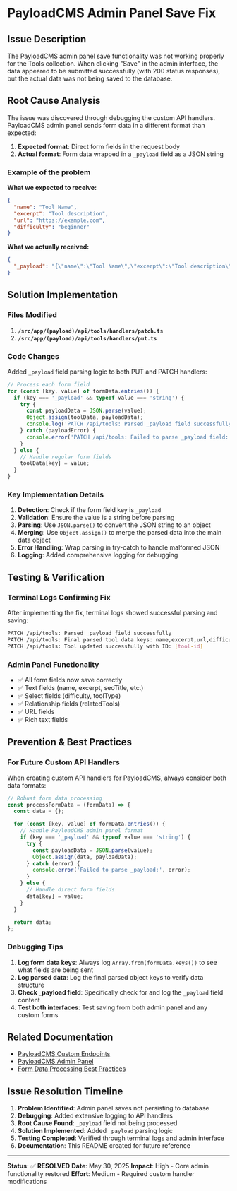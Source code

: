 # PayloadCMS Admin Panel Save Fix

## Issue Description

The PayloadCMS admin panel save functionality was not working properly for the Tools collection. When clicking "Save" in the admin interface, the data appeared to be submitted successfully (with 200 status responses), but the actual data was not being saved to the database.

## Root Cause Analysis

The issue was discovered through debugging the custom API handlers. PayloadCMS admin panel sends form data in a different format than expected:

1. **Expected format**: Direct form fields in the request body
2. **Actual format**: Form data wrapped in a `_payload` field as a JSON string

### Example of the problem

**What we expected to receive:**

```json
{
  "name": "Tool Name",
  "excerpt": "Tool description",
  "url": "https://example.com",
  "difficulty": "beginner"
}
```

**What we actually received:**

```json
{
  "_payload": "{\"name\":\"Tool Name\",\"excerpt\":\"Tool description\",\"url\":\"https://example.com\",\"difficulty\":\"beginner\"}"
}
```

## Solution Implementation

### Files Modified

1. **`/src/app/(payload)/api/tools/handlers/patch.ts`**
2. **`/src/app/(payload)/api/tools/handlers/put.ts`**

### Code Changes

Added `_payload` field parsing logic to both PUT and PATCH handlers:

```typescript
// Process each form field
for (const [key, value] of formData.entries()) {
  if (key === '_payload' && typeof value === 'string') {
    try {
      const payloadData = JSON.parse(value);
      Object.assign(toolData, payloadData);
      console.log('PATCH /api/tools: Parsed _payload field successfully');
    } catch (payloadError) {
      console.error('PATCH /api/tools: Failed to parse _payload field:', payloadError);
    }
  } else {
    // Handle regular form fields
    toolData[key] = value;
  }
}
```

### Key Implementation Details

1. **Detection**: Check if the form field key is `_payload`
2. **Validation**: Ensure the value is a string before parsing
3. **Parsing**: Use `JSON.parse()` to convert the JSON string to an object
4. **Merging**: Use `Object.assign()` to merge the parsed data into the main data object
5. **Error Handling**: Wrap parsing in try-catch to handle malformed JSON
6. **Logging**: Added comprehensive logging for debugging

## Testing & Verification

### Terminal Logs Confirming Fix

After implementing the fix, terminal logs showed successful parsing and saving:

```bash
PATCH /api/tools: Parsed _payload field successfully
PATCH /api/tools: Final parsed tool data keys: name,excerpt,url,difficulty,toolType,relatedTools,seoTitle,...
PATCH /api/tools: Tool updated successfully with ID: [tool-id]
```

### Admin Panel Functionality

- ✅ All form fields now save correctly
- ✅ Text fields (name, excerpt, seoTitle, etc.)
- ✅ Select fields (difficulty, toolType)
- ✅ Relationship fields (relatedTools)
- ✅ URL fields
- ✅ Rich text fields

## Prevention & Best Practices

### For Future Custom API Handlers

When creating custom API handlers for PayloadCMS, always consider both data formats:

```typescript
// Robust form data processing
const processFormData = (formData) => {
  const data = {};

  for (const [key, value] of formData.entries()) {
    // Handle PayloadCMS admin panel format
    if (key === '_payload' && typeof value === 'string') {
      try {
        const payloadData = JSON.parse(value);
        Object.assign(data, payloadData);
      } catch (error) {
        console.error('Failed to parse _payload:', error);
      }
    } else {
      // Handle direct form fields
      data[key] = value;
    }
  }

  return data;
};
```

### Debugging Tips

1. **Log form data keys**: Always log `Array.from(formData.keys())` to see what fields are being sent
2. **Log parsed data**: Log the final parsed object keys to verify data structure
3. **Check _payload field**: Specifically check for and log the `_payload` field content
4. **Test both interfaces**: Test saving from both admin panel and any custom forms

## Related Documentation

- [PayloadCMS Custom Endpoints](https://payloadcms.com/docs/rest-api/custom-endpoints)
- [PayloadCMS Admin Panel](https://payloadcms.com/docs/admin/overview)
- [Form Data Processing Best Practices](https://developer.mozilla.org/en-US/docs/Web/API/FormData)

## Issue Resolution Timeline

1. **Problem Identified**: Admin panel saves not persisting to database
2. **Debugging**: Added extensive logging to API handlers
3. **Root Cause Found**: `_payload` field not being processed
4. **Solution Implemented**: Added `_payload` parsing logic
5. **Testing Completed**: Verified through terminal logs and admin interface
6. **Documentation**: This README created for future reference

---

**Status**: ✅ **RESOLVED**
**Date**: May 30, 2025
**Impact**: High - Core admin functionality restored
**Effort**: Medium - Required custom handler modifications
